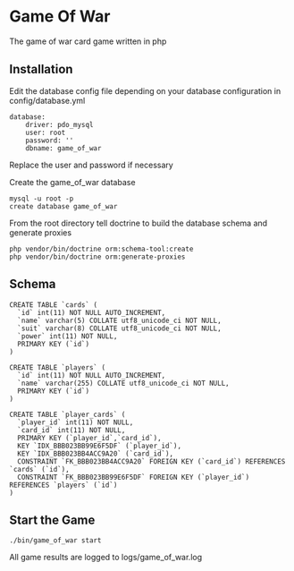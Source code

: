 Game Of War
=========
The game of war card game written in php

Installation
------------

Edit the database config file depending on your database configuration in config/database.yml

    database:
        driver: pdo_mysql
        user: root
        password: ''
        dbname: game_of_war

Replace the user and password if necessary

Create the game_of_war database

    mysql -u root -p
    create database game_of_war

From the root directory tell doctrine to build the database schema and generate proxies

    php vendor/bin/doctrine orm:schema-tool:create
    php vendor/bin/doctrine orm:generate-proxies

Schema
-------

    CREATE TABLE `cards` (
      `id` int(11) NOT NULL AUTO_INCREMENT,
      `name` varchar(5) COLLATE utf8_unicode_ci NOT NULL,
      `suit` varchar(8) COLLATE utf8_unicode_ci NOT NULL,
      `power` int(11) NOT NULL,
      PRIMARY KEY (`id`)
    )

    CREATE TABLE `players` (
      `id` int(11) NOT NULL AUTO_INCREMENT,
      `name` varchar(255) COLLATE utf8_unicode_ci NOT NULL,
      PRIMARY KEY (`id`)
    )

    CREATE TABLE `player_cards` (
      `player_id` int(11) NOT NULL,
      `card_id` int(11) NOT NULL,
      PRIMARY KEY (`player_id`,`card_id`),
      KEY `IDX_BBB023BB99E6F5DF` (`player_id`),
      KEY `IDX_BBB023BB4ACC9A20` (`card_id`),
      CONSTRAINT `FK_BBB023BB4ACC9A20` FOREIGN KEY (`card_id`) REFERENCES `cards` (`id`),
      CONSTRAINT `FK_BBB023BB99E6F5DF` FOREIGN KEY (`player_id`) REFERENCES `players` (`id`)
    )

Start the Game
--------------

    ./bin/game_of_war start


All game results are logged to logs/game_of_war.log
